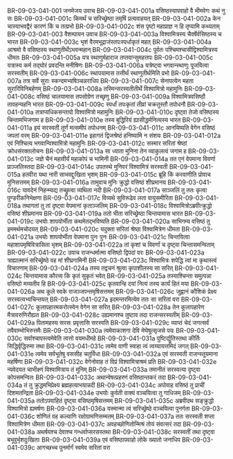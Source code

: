 BR-09-03-041-001	जनमेजय उवाच
BR-09-03-041-001a	वसिष्ठस्यापवाहो वै भीमवेगः कथं नु सः
BR-09-03-041-001c	किमर्थं च सरिच्छ्रेष्ठा तमृषिं प्रत्यवाहयत्
BR-09-03-041-002a	केन चास्याभवद्वैरं कारणं किं च तत्प्रभो
BR-09-03-041-002c	शंस पृष्टो महाप्राज्ञ न हि तृप्यामि कथ्यताम्
BR-09-03-041-003	वैशम्पायन उवाच
BR-09-03-041-003a	विश्वामित्रस्य चैवर्षेर्वसिष्ठस्य च भारत
BR-09-03-041-003c	भृशं वैरमभूद्राजंस्तपःस्पर्धाकृतं महत्
BR-09-03-041-004a	आश्रमो वै वसिष्ठस्य स्थाणुतीर्थेऽभवन्महान्
BR-09-03-041-004c	पूर्वतः पश्चिमश्चासीद्विश्वामित्रस्य धीमतः
BR-09-03-041-005a	यत्र स्थाणुर्महाराज तप्तवान्सुमहत्तपः
BR-09-03-041-005c	यत्रास्य कर्म तद्घोरं प्रवदन्ति मनीषिणः
BR-09-03-041-006a	यत्रेष्ट्वा भगवान्स्थाणुः पूजयित्वा सरस्वतीम्
BR-09-03-041-006c	स्थापयामास तत्तीर्थं स्थाणुतीर्थमिति प्रभो
BR-09-03-041-007a	तत्र सर्वे सुराः स्कन्दमभ्यषिञ्चन्नराधिप
BR-09-03-041-007c	सेनापत्येन महता सुरारिविनिबर्हणम्
BR-09-03-041-008a	तस्मिन्सरस्वतीतीर्थे विश्वामित्रो महामुनिः
BR-09-03-041-008c	वसिष्ठं चालयामास तपसोग्रेण तच्छृणु
BR-09-03-041-009a	विश्वामित्रवसिष्ठौ तावहन्यहनि भारत
BR-09-03-041-009c	स्पर्धां तपःकृतां तीव्रां चक्रतुस्तौ तपोधनौ
BR-09-03-041-010a	तत्राप्यधिकसन्तापो विश्वामित्रो महामुनिः
BR-09-03-041-010c	दृष्ट्वा तेजो वसिष्ठस्य चिन्तामभिजगाम ह
BR-09-03-041-010e	तस्य बुद्धिरियं ह्यासीद्धर्मनित्यस्य भारत
BR-09-03-041-011a	इयं सरस्वती तूर्णं मत्समीपं तपोधनम्
BR-09-03-041-011c	आनयिष्यति वेगेन वसिष्ठं जपतां वरम्
BR-09-03-041-011e	इहागतं द्विजश्रेष्ठं हनिष्यामि न संशयः
BR-09-03-041-012a	एवं निश्चित्य भगवान्विश्वामित्रो महामुनिः
BR-09-03-041-012c	सस्मार सरितां श्रेष्ठां क्रोधसंरक्तलोचनः
BR-09-03-041-013a	सा ध्याता मुनिना तेन व्याकुलत्वं जगाम ह
BR-09-03-041-013c	जज्ञे चैनं महावीर्यं महाकोपं च भामिनी
BR-09-03-041-014a	तत एनं वेपमाना विवर्णा प्राञ्जलिस्तदा
BR-09-03-041-014c	उपतस्थे मुनिवरं विश्वामित्रं सरस्वती
BR-09-03-041-015a	हतवीरा यथा नारी साभवद्दुःखिता भृशम्
BR-09-03-041-015c	ब्रूहि किं करवाणीति प्रोवाच मुनिसत्तमम्
BR-09-03-041-016a	तामुवाच मुनिः क्रुद्धो वसिष्ठं शीघ्रमानय
BR-09-03-041-016c	यावदेनं निहन्म्यद्य तच्छ्रुत्वा व्यथिता नदी
BR-09-03-041-017a	साञ्जलिं तु ततः कृत्वा पुण्डरीकनिभेक्षणा
BR-09-03-041-017c	विव्यथे सुविरूढेव लता वायुसमीरिता
BR-09-03-041-018a	तथागतां तु तां दृष्ट्वा वेपमानां कृताञ्जलिम्
BR-09-03-041-018c	विश्वामित्रोऽब्रवीत्क्रुद्धो वसिष्ठं शीघ्रमानय
BR-09-03-041-019a	ततो भीता सरिच्छ्रेष्ठा चिन्तयामास भारत
BR-09-03-041-019c	उभयोः शापयोर्भीता कथमेतद्भविष्यति
BR-09-03-041-020a	साभिगम्य वसिष्ठं तु इममर्थमचोदयत्
BR-09-03-041-020c	यदुक्ता सरितां श्रेष्ठा विश्वामित्रेण धीमता
BR-09-03-041-021a	उभयोः शापयोर्भीता वेपमाना पुनः पुनः
BR-09-03-041-021c	चिन्तयित्वा महाशापमृषिवित्रासिता भृशम्
BR-09-03-041-022a	तां कृशां च विवर्णां च दृष्ट्वा चिन्तासमन्विताम्
BR-09-03-041-022c	उवाच राजन्धर्मात्मा वसिष्ठो द्विपदां वरः
BR-09-03-041-023a	त्राह्यात्मानं सरिच्छ्रेष्ठे वह मां शीघ्रगामिनी
BR-09-03-041-023c	विश्वामित्रः शपेद्धि त्वां मा कृथास्त्वं विचारणाम्
BR-09-03-041-024a	तस्य तद्वचनं श्रुत्वा कृपाशीलस्य सा सरित्
BR-09-03-041-024c	चिन्तयामास कौरव्य किं कृतं सुकृतं भवेत्
BR-09-03-041-025a	तस्याश्चिन्ता समुत्पन्ना वसिष्ठो मय्यतीव हि
BR-09-03-041-025c	कृतवान्हि दयां नित्यं तस्य कार्यं हितं मया
BR-09-03-041-026a	अथ कूले स्वके राजञ्जपन्तमृषिसत्तमम्
BR-09-03-041-026c	जुह्वानं कौशिकं प्रेक्ष्य सरस्वत्यभ्यचिन्तयत्
BR-09-03-041-027a	इदमन्तरमित्येव ततः सा सरितां वरा
BR-09-03-041-027c	कूलापहारमकरोत्स्वेन वेगेन सा सरित्
BR-09-03-041-028a	तेन कूलापहारेण मैत्रावरुणिरौह्यत
BR-09-03-041-028c	उह्यमानश्च तुष्टाव तदा राजन्सरस्वतीम्
BR-09-03-041-029a	पितामहस्य सरसः प्रवृत्तासि सरस्वति
BR-09-03-041-029c	व्याप्तं चेदं जगत्सर्वं तवैवाम्भोभिरुत्तमैः
BR-09-03-041-030a	त्वमेवाकाशगा देवि मेघेषूत्सृजसे पयः
BR-09-03-041-030c	सर्वाश्चापस्त्वमेवेति त्वत्तो वयमधीमहे
BR-09-03-041-031a	पुष्टिर्द्युतिस्तथा कीर्तिः सिद्धिर्वृद्धिरुमा तथा
BR-09-03-041-031c	त्वमेव वाणी स्वाहा त्वं त्वय्यायत्तमिदं जगत्
BR-09-03-041-031e	त्वमेव सर्वभूतेषु वससीह चतुर्विधा
BR-09-03-041-032a	एवं सरस्वती राजन्स्तूयमाना महर्षिणा
BR-09-03-041-032c	वेगेनोवाह तं विप्रं विश्वामित्राश्रमं प्रति
BR-09-03-041-032e	न्यवेदयत चाभीक्ष्णं विश्वामित्राय तं मुनिम्
BR-09-03-041-033a	तमानीतं सरस्वत्या दृष्ट्वा कोपसमन्वितः
BR-09-03-041-033c	अथान्वेषत्प्रहरणं वसिष्ठान्तकरं तदा
BR-09-03-041-034a	तं तु क्रुद्धमभिप्रेक्ष्य ब्रह्महत्याभयान्नदी
BR-09-03-041-034c	अपोवाह वसिष्ठं तु प्राचीं दिशमतन्द्रिता
BR-09-03-041-034e	उभयोः कुर्वती वाक्यं वञ्चयित्वा तु गाधिजम्
BR-09-03-041-035a	ततोऽपवाहितं दृष्ट्वा वसिष्ठमृषिसत्तमम्
BR-09-03-041-035c	अब्रवीदथ सङ्क्रुद्धो विश्वामित्रो ह्यमर्षणः
BR-09-03-041-036a	यस्मान्मा त्वं सरिच्छ्रेष्ठे वञ्चयित्वा पुनर्गता
BR-09-03-041-036c	शोणितं वह कल्याणि रक्षोग्रामणिसम्मतम्
BR-09-03-041-037a	ततः सरस्वती शप्ता विश्वामित्रेण धीमता
BR-09-03-041-037c	अवहच्छोणितोन्मिश्रं तोयं संवत्सरं तदा
BR-09-03-041-038a	अथर्षयश्च देवाश्च गन्धर्वाप्सरसस्तथा
BR-09-03-041-038c	सरस्वतीं तथा दृष्ट्वा बभूवुर्भृशदुःखिताः
BR-09-03-041-039a	एवं वसिष्ठापवाहो लोके ख्यातो जनाधिप
BR-09-03-041-039c	आगच्छच्च पुनर्मार्गं स्वमेव सरितां वरा
